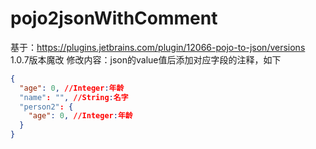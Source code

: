 # pojo2jsonWithComment
基于：https://plugins.jetbrains.com/plugin/12066-pojo-to-json/versions 1.0.7版本魔改
修改内容：json的value值后添加对应字段的注释，如下
```json
{
  "age": 0, //Integer:年龄
  "name": "", //String:名字
  "person2": {
    "age": 0, //Integer:年龄
  }
}
```
